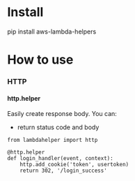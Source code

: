 # Install
pip install aws-lambda-helpers

# How to use

### HTTP

#### http.helper
Easily create response body. You can:
* return status code and body 


```
from lambdahelper import http

@http.helper
def login_handler(event, context):
    http.add_cookie('token', usertoken)
    return 302, '/login_success'
```
